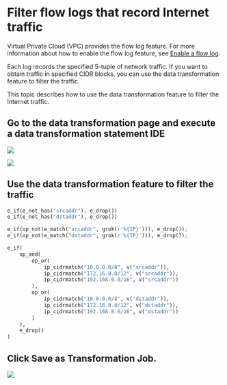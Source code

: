 # Filter flow logs that record Internet traffic

Virtual Private Cloud (VPC) provides the flow log feature. For more information about how to enable the flow log feature, see [Enable a flow log](https://www.alibabacloud.com/help/en/doc-detail/173648.html).

Each log records the specified 5-tuple of network traffic. If you want to obtain traffic in specified CIDR blocks, you can use the data transformation feature to filter the traffic.

This topic describes how to use the data transformation feature to filter the Internet traffic.

## Go to the data transformation page and execute a data transformation statement IDE

![](/img/dataprocessdemo/IP地址相关/flow1.png)

![](/img/dataprocessdemo/IP地址相关/flow2.png)

## Use the data transformation feature to filter the traffic

```python
e_if(e_not_has("srcaddr"), e_drop())
e_if(e_not_has("dstaddr"), e_drop())

e_if(op_not(e_match("srcaddr", grok(r'%{IP}'))), e_drop());
e_if(op_not(e_match("dstaddr", grok(r'%{IP}'))), e_drop());

e_if(
	op_and(
		op_or(
			ip_cidrmatch("10.0.0.0/8", v("srcaddr")),
      		ip_cidrmatch("172.16.0.0/12", v("srcaddr")),
      		ip_cidrmatch("192.168.0.0/16", v("srcaddr"))
		),
		op_or(
			ip_cidrmatch("10.0.0.0/8", v("dstaddr")),
			ip_cidrmatch("172.16.0.0/12", v("dstaddr")),
			ip_cidrmatch("192.168.0.0/16", v("dstaddr"))
		)
	),
	e_drop()
)
```

## Click Save as Transformation Job.

![](/img/dataprocessdemo/IP地址相关/flow3.png)
